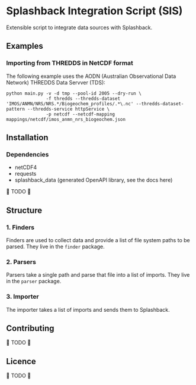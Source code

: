 # Splashback Integration Script (SIS)

Extensible script to integrate data sources with Splashback.

## Examples

### Importing from THREDDS in NetCDF format

The following example uses the AODN (Australian Observational Data Network) THREDDS Data Servver (TDS):

```shell
python main.py -v -d tmp --pool-id 2005 --dry-run \
               -f thredds --thredds-dataset 'IMOS/ANMN/NRS/NRS.*/Biogeochem_profiles/.*\.nc' --thredds-dataset-pattern --thredds-service httpService \
               -p netcdf --netcdf-mapping mappings/netcdf/imos_anmn_nrs_biogeochem.json
```

## Installation

### Dependencies

- netCDF4
- requests
- splashback_data (generated OpenAPI library, see the docs here)

:wrench: TODO :wrench:

## Structure

### 1. Finders

Finders are used to collect data and provide a list of file system paths to be parsed. They live in the `finder`
package.

### 2. Parsers

Parsers take a single path and parse that file into a list of imports. They live in the `parser` package.

### 3. Importer

The importer takes a list of imports and sends them to Splashback.

## Contributing

:wrench: TODO :wrench:

## Licence

:wrench: TODO :wrench:
